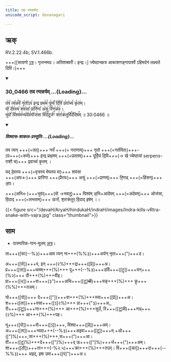 ```yaml
---
title: तव त्यन्नर्यत्
unicode_script: devanagari

---
```

## ऋक्

RV.2.22.4b; SV.1.466b.

+++([सायणो [ऽत्र](https://archive.org/stream/RgVedaWithSayanasCommentaryPart2/rv_sayanabhasya_part2#page/n142/mode/1up&sa=D&ust=1542425956188000)। गृत्स्नमदः। अतिशक्वरी। इन्द्रः।] ज्येष्ठानक्षत्र आकाशगङ्गापार्श्वे ऽहिमर्दनं लक्ष्यते दिवि।)+++ 

<div class="js_include" includetitle="false" newlevelforh1="3" unfilled url="/vedAH_sAma/kauthumam/saMhitA/vishvAsa-prastutiH/1_pUrvArchikaH/5/2/30_0466_tava_tyannaryam.md">
<details open><summary><h3>30_0466 तव त्यन्नर्यम् ...{Loading}...</h3></summary>

त꣢व꣣ त्य꣡न्न꣢꣯र्यं नृ꣣तो꣡ऽप꣢ इन्द्र प्रथ꣣मं꣢ पू꣣र्व्यं꣢ दि꣣वि꣢ प्र꣣वा꣡च्यं꣢ कृ꣣त꣢म्।  
यो꣢ दे꣣व꣢स्य꣣ श꣡व꣢सा꣣ प्रा꣡रि꣢णा꣣ अ꣡सु꣢ रि꣣ण꣢न्न꣣पः꣢।  
भु꣢वो꣣ वि꣡श्व꣢म꣣भ्य꣡दे꣢व꣣मो꣡ज꣢सा वि꣣दे꣡दूर्ज꣢꣯ꣳ श꣣त꣡क्र꣢तुर्वि꣣दे꣡दिष꣢꣯म् ॥ 30:0466 ॥

<div class="js_include" newlevelforh1="2" title="विश्वास-शाकल-प्रस्तुतिः" unfilled="" url="/vedAH_Rk/shAkalam/saMhitA/vishvAsa-prastutiH/02/022/04_tava_tyannaryaM.md">
<details open><summary><h5>विश्वास-शाकल-प्रस्तुतिः ...{Loading}...</h5></summary>




तव त्यन् +++(=तत्)+++ नर्यं॑ +++(= नराणाम्)+++ नृतो +++(=नर्तयितः)+++-   
ऽप+++(=कर्म)+++ इन्द्र प्रथ॒मम् +++(=प्रततम्)+++ पूर्वि॒यं दि॒वि+++(→ खे ज्येष्ठायां serpens-राशौ च)+++ प्र॒वाच्यं॑ कृ॒तम् ।

यद् दे॒वस्य +++(=वृत्रस्य मेघस्य वा)+++ शव॑सा   
+++(अपः←)+++ प्रारि॑णा +++(प्रैरयः)+++ असुं +++(=प्राणम्)+++ रि॒णन्न् +++(=हिंसन्)+++ अ॒पः।  

+++(अभि←)+++भुव॑द्+++(वो →भवतु)+++ विश्व॑म् अ॒भि+आदे॑वम् +++(=अदेवम्)+++ ओज॑सा,  
वि॒दाद् +++(=लभताम्)+++ ऊर्जं, श॒तक्र॑तुर् वि॒दाद् इष॑म् ।।

</details>
</div>
</details>
</div>  


{{< figure src="/devaH/AryaH/hindukaH/indraH/images/Indra-kills-vRtra-snake-with-vajra.jpg"  class="thumbnail">}}


## साम

- पारम्परिक-गान-मूलम् [अत्र](https://archive.org/stream/sAmaveda-jaiminIya-paravastu-paramparA-docs/VIVAAHA%20UPANAYANA%20SAAMAANI#page/n2/mode/1up&sa=D&ust=1542425956189000)।
<div caption="रामानुजार्यः 1974 " class="audioEmbed" src="https://archive
.org/download/jaiminIya-sAma-gAna-paravastu-tradition-rAmAnuja/tava-tyan-naryam.mp3"></div>
<div caption="गोपालार्यः 2015  " class="audioEmbed" src="https://archive
.org/download/jaiminIya-sAma-gAna-paravastu-tradition-gopAla-2015/tava-tyan-naryam.mp3"></div>
<div caption="गोपालपवनयोर् अनुवचनम् 2015 1x" class="audioEmbed" src="https://archive
.org/download/jaiminIya-sAma-gAna-paravastu-tradition-anuvachanam-gopAla-pavana-2015/tava-tyan-naryam.mp3"></div>
<div caption="गोपालपवनयोर् अनुवचनम् 2015 1.5x" class="audioEmbed" src="https://archive
.org/download/jaiminIya-sAma-gAna-paravastu-tradition-anuvachanam-gopAla-pavana-2015-150p-speed/tava-tyan-naryam.mp3"></div>

ता+++([फा]--%३)+++आव त्यन् ना+++(%%३)+++अर्यन् नृता+++(")+++उ।

अ+++([पो])+++प, इन् +++(२%)+++द्रा+++([प्रे])+++अ।  
प्र+++([ता])+++थमम्+++(%)+++ पू+++(--%३)+++उर्वि+++([टॄ])+++यन्+++(%२)+++ दी+++(%)+++वीइ।  
प्रा+++([ध])+++वा+++(३")+++अचि+++([टू]~~ची~~)+++यङ्+++(%)+++ कॄ+++(%%)+++तअम्।

यो+++([पो])+++ दे+++(["])+++वा+++(%)+++स्या+++([प्रे])+++अ।  
श+++([ता])+++वसा+++([ऽ]२%)+++ प्रा+++("३)+++अ,,  
री+++([टू])+++णा+++(%)+++ आ+++(%)+++सुउँ, रि+++([टू]~~री~~)+++णन्न्+++(२%)+++ आ+++(%)+++पह।

भू+++([पो])+++वो+++([ऽ])+++, विश्वा+++([प्रे])+++अम्।  
अ+++([ता])+++भ्यदा+++(--%३)+++अइवा+++([टू])+++म् +ओ+++(["]%)+++,जा+++(%)+++,स+++(")+++आ।  
वी+++([टू]%)+++दे+++(["]%)+++द् ऊ+++(["]%)+++र्ज+++(")+++अम्।  
शा+++([ठौ])+++ता+++(-%२.५)+++क्रा+++(%)+++तउर्। वि+++([का])+++दा+++(--%%३)+++ अइद्, इषा उवा+++([प]")+++अ॥